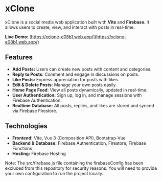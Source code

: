 # xClone

xClone is a social media web application built with **Vite** and **Firebase**. It allows users to create, view, and interact with posts in real-time.

**Live Demo:** [https://xclone-e08b1.web.app/](https://xclone-e08b1.web.app/)

## Features
- **Add Posts:** Users can create new posts with content and categories.  
- **Reply to Posts:** Comment and engage in discussions on posts.  
- **Like Posts:** Express appreciation for posts with likes.  
- **Edit & Delete Posts:** Manage your own posts easily.  
- **Home Page Feed:** View all posts dynamically, updated in real-time.  
- **User Authentication:** Sign up, log in, and manage sessions with Firebase Authentication.  
- **Realtime Database:** All posts, replies, and likes are stored and synced via Firebase Firestore.  

## Technologies
- **Frontend:** Vite, Vue 3 (Composition API), Bootstrap-Vue  
- **Backend & Database:** Firebase Authentication, Firestore, Firebase Functions  
- **Hosting:** Firebase Hosting

Note: The src/firebase.js file containing the firebaseConfig has been excluded from this repository for security reasons. You will need to provide your own configuration to run the project locally.

